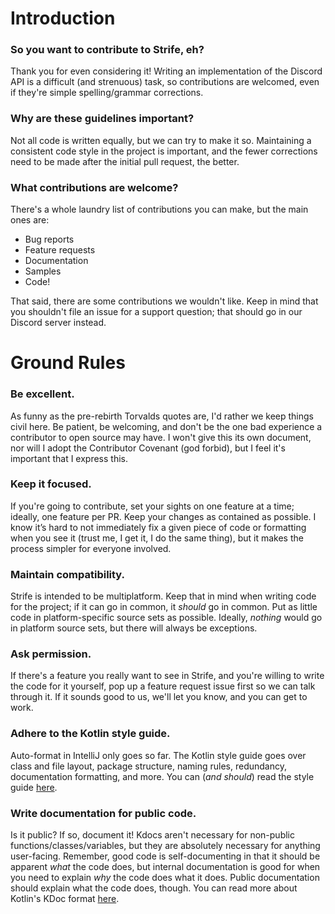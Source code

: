 # Introduction

### So you want to contribute to Strife, eh?

Thank you for even considering it! Writing an implementation of the Discord API is a difficult (and strenuous) task, so contributions are welcomed, even if they're simple spelling/grammar corrections.

### Why are these guidelines important?

Not all code is written equally, but we can try to make it so. Maintaining a consistent code style in the project is important, and the fewer corrections need to be made after the initial pull request, the better.

### What contributions are welcome?

There's a whole laundry list of contributions you can make, but the main ones are:
- Bug reports
- Feature requests
- Documentation
- Samples
- Code!

That said, there are some contributions we wouldn't like. Keep in mind that you shouldn't file an issue for a support question; that should go in our Discord server instead.

# Ground Rules
### Be excellent.

As funny as the pre-rebirth Torvalds quotes are, I'd rather we keep things civil here. Be patient, be welcoming, and don't be the one bad experience a contributor to open source may have. I won't give this its own document, nor will I adopt the Contributor Covenant (god forbid), but I feel it's important that I express this.

### Keep it focused.

If you're going to contribute, set your sights on one feature at a time; ideally, one feature per PR. Keep your changes as contained as possible. I know it’s hard to not immediately fix a given piece of code or formatting when you see it (trust me, I get it, I do the same thing), but it makes the process simpler for everyone involved.

### Maintain compatibility.

Strife is intended to be multiplatform. Keep that in mind when writing code for the project; if it can go in common, it *should* go in common. Put as little code in platform-specific source sets as possible. Ideally, *nothing* would go in platform source sets, but there will always be exceptions.

### Ask permission.

If there's a feature you really want to see in Strife, and you're willing to write the code for it yourself, pop up a feature request issue first so we can talk through it. If it sounds good to us, we'll let you know, and you can get to work.

### Adhere to the Kotlin style guide.

Auto-format in IntelliJ only goes so far. The Kotlin style guide goes over class and file layout, package structure, naming rules, redundancy, documentation formatting, and more. You can (*and should*) read the style guide [here](https://kotlinlang.org/docs/reference/coding-conventions.html).

### Write documentation for public code.

Is it public? If so, document it! Kdocs aren't necessary for non-public functions/classes/variables, but they are absolutely necessary for anything user-facing. Remember, good code is self-documenting in that it should be apparent *what* the code does, but internal documentation is good for when you need to explain *why* the code does what it does. Public documentation should explain what the code does, though. You can read more about Kotlin's KDoc format [here](https://kotlinlang.org/docs/reference/kotlin-doc.html).
